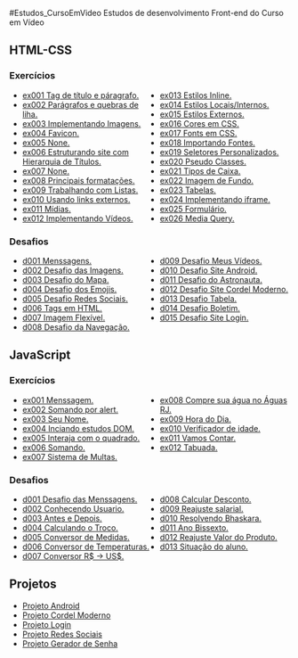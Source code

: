 #Estudos_CursoEmVideo
Estudos de desenvolvimento Front-end do Curso em Vídeo

<h2>HTML-CSS</h2>

<h3>Exercícios</h3>

<ul style="columns:2">
<li>
<a href="https://ezzysant.github.io/Estudos_CursoEmVideo/html-css/exercicios/ex001/index.html" target="_black" rel="external">ex001 Tag de título e páragrafo.</a>
</li>

<li>
    <a href="https://ezzysant.github.io/Estudos_CursoEmVideo/html-css/exercicios/ex002/index.html" target="_black" rel="external">ex002 Parágrafos e quebras de liha.</a>
</li>

<li>
    <a href="https://ezzysant.github.io/Estudos_CursoEmVideo/html-css/exercicios/ex003/index.html" target="_black" rel="external">ex003 Implementando Imagens.</a>
</li>

<li>
    <a href="https://ezzysant.github.io/Estudos_CursoEmVideo/html-css/exercicios/ex004/index.html" target="_black" rel="external">ex004 Favicon.</a>
</li>

<li>
    <a href="#" target="_self">ex005 None.</a>
</li>

<li>
    <a href="https://ezzysant.github.io/Estudos_CursoEmVideo/html-css/exercicios/ex006/index.html" target="_black" rel="external">ex006 Estruturando site com Hierarquia de Títulos.</a>
</li>

<li>
    <a href="#" target="_self">ex007 None.</a>
</li>

<li>
    <a href="https://ezzysant.github.io/Estudos_CursoEmVideo/html-css/exercicios/ex008/index.html" target="_black" rel="external">ex008 Principais formatações.</a>
</li>

<li>
    <a href="https://ezzysant.github.io/Estudos_CursoEmVideo/html-css/exercicios/ex009/index.html" target="_black" rel="external">ex009 Trabalhando com Listas.</a>
</li>

<li>
    <a href="https://ezzysant.github.io/Estudos_CursoEmVideo/html-css/exercicios/ex010/index.html" target="_black" rel="external">ex010 Usando links externos.</a>
</li>

<li>
    <a href="https://ezzysant.github.io/Estudos_CursoEmVideo/html-css/exercicios/ex011/index.html" target="_black" rel="external">ex011 Mídias.</a>
</li>

<li>
    <a href="https://ezzysant.github.io/Estudos_CursoEmVideo/html-css/exercicios/ex012/index.html" target="_black" rel="external">ex012 Implementando Vídeos.</a>
</li>

<li>
    <a href="https://ezzysant.github.io/Estudos_CursoEmVideo/html-css/exercicios/ex013/index.html" target="_black" rel="external">ex013 Estilos Inline.</a>
</li>

<li>
    <a href="https://ezzysant.github.io/Estudos_CursoEmVideo/html-css/exercicios/ex014/index.html" target="_black" rel="external">ex014 Estilos Locais/Internos.</a>
</li>

<li>
    <a href="https://ezzysant.github.io/Estudos_CursoEmVideo/html-css/exercicios/ex015/index.html" target="_black" rel="external">ex015 Estilos Externos.</a>
</li>

<li>
    <a href="https://ezzysant.github.io/Estudos_CursoEmVideo/html-css/exercicios/ex016/cor01.html" target="_black" rel="external">ex016 Cores em CSS.</a>
</li>

<li>
    <a href="https://ezzysant.github.io/Estudos_CursoEmVideo/html-css/exercicios/ex017/font01.html" target="_black" rel="external">ex017 Fonts em CSS.</a>
</li>

<li>
    <a href="https://ezzysant.github.io/Estudos_CursoEmVideo/html-css/exercicios/ex018/font01.html" target="_black" rel="external">ex018 Importando Fontes.</a>
</li>

<li>
    <a href="https://ezzysant.github.io/Estudos_CursoEmVideo/html-css/exercicios/ex019/seletor01.html" target="_black" rel="external">ex019 Seletores Personalizados.</a>
</li>

<li>
    <a href="https://ezzysant.github.io/Estudos_CursoEmVideo/html-css/exercicios/ex020/hover.html" target="_black" rel="external">ex020 Pseudo Classes.</a>
</li>

<li>
    <a href="https://ezzysant.github.io/Estudos_CursoEmVideo/html-css/exercicios/ex021/caixa01.html" target="_black" rel="external">ex021 Tipos de Caixa.</a>
</li>

<li>
    <a href="https://ezzysant.github.io/Estudos_CursoEmVideo/html-css/exercicios/ex022/fundo001.html" target="_black" rel="external">ex022 Imagem de Fundo.</a>
</li>

<li>
    <a href="https://ezzysant.github.io/Estudos_CursoEmVideo/html-css/exercicios/ex023/tabela001.html" target="_black" rel="external">ex023 Tabelas.</a>
</li>

<li>
    <a href="https://ezzysant.github.io/Estudos_CursoEmVideo/html-css/exercicios/ex024/iframe001.html" target="_black" rel="external">ex024 Implementando iframe.</a>
</li>

<li>
    <a href="https://ezzysant.github.io/Estudos_CursoEmVideo/html-css/exercicios/ex025/form001.html" target="_black" rel="external">ex025 Formulário.</a>
</li>

<li>
    <a href="https://ezzysant.github.io/Estudos_CursoEmVideo/html-css/exercicios/ex026/mq001/index.html" target="_black" rel="external">ex026 Media Query.</a>
</li>
</ul>

<h3>Desafios</h3>

<ul style="columns:2">
<li>
    <a href="https://ezzysant.github.io/Estudos_CursoEmVideo/html-css/desafios/d001/index.html" target="_black" rel="external">d001 Menssagens.</a>
</li>

<li>
    <a href="https://ezzysant.github.io/Estudos_CursoEmVideo/html-css/desafios/d002/index.html" target="_black" rel="external">d002 Desafio das Imagens.</a>
</li>

<li>
    <a href="https://ezzysant.github.io/Estudos_CursoEmVideo/html-css/desafios/d003/index.html" target="_black" rel="external">d003 Desafio do Mapa.</a>
</li>

<li>
    <a href="https://ezzysant.github.io/Estudos_CursoEmVideo/html-css/desafios/d004/index.html" target="_black" rel="external">d004 Desafio dos Emojis.</a>
</li>

<li>
    <a href="https://ezzysant.github.io/Estudos_CursoEmVideo/html-css/desafios/d005/index.html" target="_black" rel="external">d005 Desafio Redes Sociais.</a>
</li>

<li>
    <a href="https://ezzysant.github.io/Estudos_CursoEmVideo/html-css/desafios/d006/index.html" target="_black" rel="external">d006 Tags em HTML.</a>
</li>

<li>
    <a href="https://ezzysant.github.io/Estudos_CursoEmVideo/html-css/desafios/d007/index.html" target="_black" rel="external">d007 Imagem Flexível.</a>
</li>

<li>
    <a href="https://ezzysant.github.io/Estudos_CursoEmVideo/html-css/desafios/d008/index.html" target="_black" rel="external">d008 Desafio da Navegação.</a>
</li>

<li>
    <a href="https://ezzysant.github.io/Estudos_CursoEmVideo/html-css/desafios/d009/index.html" target="_black" rel="external">d009 Desafio Meus Vídeos.</a>
</li>

<li>
    <a href="https://ezzysant.github.io/Estudos_CursoEmVideo/html-css/desafios/d010/android.html" target="_black" rel="external">d010 Desafio Site Android.</a>
</li>

<li>
    <a href="https://ezzysant.github.io/Estudos_CursoEmVideo/html-css/desafios/d011/index.html" target="_black" rel="external">d011 Desafio do Astronauta.</a>
</li>

<li>
    <a href="https://ezzysant.github.io/Estudos_CursoEmVideo/html-css/desafios/d012/index.html" target="_black" rel="external">d012 Desafio Site Cordel Moderno.</a>
</li>

<li>
    <a href="https://ezzysant.github.io/Estudos_CursoEmVideo/html-css/desafios/d013/tabela01.html" target="_black" rel="external">d013 Desafio Tabela.</a>
</li>

<li>
    <a href="https://ezzysant.github.io/Estudos_CursoEmVideo/html-css/desafios/d014/index.html" target="_black" rel="external">d014 Desafio Boletim.</a>
</li>

<li>
    <a href="https://ezzysant.github.io/Estudos_CursoEmVideo/html-css/desafios/d015/index.html" target="_black" rel="external">d015 Desafio Site Login.</a>
</li>
</ul>

<h2>JavaScript</h2>

<h3>Exercícios</h3>

<ul style="columns:2">
<li>
    <a href="https://ezzysant.github.io/Estudos_CursoEmVideo/javascript/exercicios/aula04/ex001.html" target="_black" rel="external">ex001 Menssagem.</a>
</li>

<li>
    <a href="https://ezzysant.github.io/Estudos_CursoEmVideo/javascript/exercicios/aula06/ex003.html" target="_black" rel="external">ex002 Somando por alert.</a>
</li>

<li>
    <a href="https://ezzysant.github.io/Estudos_CursoEmVideo/javascript/exercicios/aula06/ex004.html" target="_black" rel="external">ex003 Seu Nome.</a>
</li>

<li>
    <a href="https://ezzysant.github.io/Estudos_CursoEmVideo/javascript/exercicios/aula09/ex005.html" target="_black" rel="external">ex004 Inciando estudos DOM.</a>
</li>

<li>
    <a href="https://ezzysant.github.io/Estudos_CursoEmVideo/javascript/exercicios/aula10/ex006.html" target="_black" rel="external">ex005 Interaja com o quadrado.</a>
</li>

<li>
    <a href="https://ezzysant.github.io/Estudos_CursoEmVideo/javascript/exercicios/aula10/ex007.html" target="_black" rel="external">ex006 Somando.</a>
</li>

<li>
    <a href="https://ezzysant.github.io/Estudos_CursoEmVideo/javascript/exercicios/aula11/ex010.html" target="_black" rel="external">ex007 Sistema de Multas.</a>
</li>

<li>
    <a href="https://ezzysant.github.io/Estudos_CursoEmVideo/javascript/exercicios/aula11/ex011.html" target="_black" rel="external">ex008 Compre sua água no Águas RJ.</a>
</li>

<li>
    <a href="https://ezzysant.github.io/Estudos_CursoEmVideo/javascript/exercicios/aula12ex/ex015/modelo.html" target="_black" rel="external">ex009 Hora do Dia.</a>
</li>

<li>
    <a href="https://ezzysant.github.io/Estudos_CursoEmVideo/javascript/exercicios/aula12ex/ex016/modelo.html" target="_black" rel="external">ex010 Verificador de idade.</a>
</li>

<li>
    <a href="https://ezzysant.github.io/Estudos_CursoEmVideo/javascript/exercicios/aula14ex/ex018/modelo.html" target="_black" rel="external">ex011 Vamos Contar.</a>
</li>

<li>
    <a href="https://ezzysant.github.io/Estudos_CursoEmVideo/javascript/exercicios/aula14ex/ex019/modelo.html" target="_black" rel="external">ex012 Tabuada.</a>
</li>
</ul>

<h3>Desafios</h3>

<ul style="columns:2">
<li>
    <a href="https://ezzysant.github.io/Estudos_CursoEmVideo/javascript/desafios/d001/index.html" target="_black" rel="external">d001 Desafio das Menssagens.</a>
</li>

<li>
    <a href="https://ezzysant.github.io/Estudos_CursoEmVideo/javascript/desafios/d002/index.html" target="_black" rel="external">d002 Conhecendo Usuario.</a>
</li>

<li>
    <a href="https://ezzysant.github.io/Estudos_CursoEmVideo/javascript/desafios/d003/index.html" target="_black" rel="external">d003 Antes e Depois.</a>
</li>

<li>
    <a href="https://ezzysant.github.io/Estudos_CursoEmVideo/javascript/desafios/d004/index.html" target="_black" rel="external">d004 Calculando o Troco.</a>
</li>

<li>
    <a href="https://ezzysant.github.io/Estudos_CursoEmVideo/javascript/desafios/d005/index.html" target="_black" rel="external">d005 Conversor de Medidas.</a>
</li>

<li>
    <a href="https://ezzysant.github.io/Estudos_CursoEmVideo/javascript/desafios/d006/index.html" target="_black" rel="external">d006 Conversor de Temperaturas.</a>
</li>

<li>
    <a href="https://ezzysant.github.io/Estudos_CursoEmVideo/javascript/desafios/d007/index.html" target="_black" rel="external">d007 Conversor R$ -> US$.</a>
</li>

<li>
    <a href="https://ezzysant.github.io/Estudos_CursoEmVideo/javascript/desafios/d008/index.html" target="_black" rel="external">d008 Calcular Desconto.</a>
</li>

<li>
    <a href="https://ezzysant.github.io/Estudos_CursoEmVideo/javascript/desafios/d009/index.html" target="_black" rel="external">d009 Reajuste salarial.</a>
</li>

<li>
    <a href="https://ezzysant.github.io/Estudos_CursoEmVideo/javascript/desafios/d010/index.html" target="_black" rel="external">d010 Resolvendo Bhaskara.</a>
</li>

<li>
    <a href="https://ezzysant.github.io/Estudos_CursoEmVideo/javascript/desafios/d011/index.html" target="_black" rel="external">d011 Ano Bissexto.</a>
</li>

<li>
    <a href="https://ezzysant.github.io/Estudos_CursoEmVideo/javascript/desafios/d012/index.html" target="_black" rel="external">d012 Reajuste Valor do Produto.</a>
</li>

<li>
    <a href="https://ezzysant.github.io/Estudos_CursoEmVideo/javascript/desafios/d013/index.html" target="_black" rel="external">d013 Situação do aluno.</a>
</li>
</ul>

<h2>Projetos</h2>

<ul>

<li><a href="https://ezzysant.github.io/Estudos_CursoEmVideo/projeto-curso/projeto-android/index.html" target="_black" rel="external">Projeto Android</a>
</li>

<li><a href="https://ezzysant.github.io/Estudos_CursoEmVideo/projeto-curso/projeto-cordel/index.html" target="_black" rel="external">Projeto Cordel Moderno</a>
</li>

<li><a href="https://ezzysant.github.io/Estudos_CursoEmVideo/projeto-curso/projeto-login/index.html" target="_black" rel="external">Projeto Login</a>
</li>

<li><a href="https://ezzysant.github.io/Estudos_CursoEmVideo/projeto-curso/projeto-social/index.html" target="_black" rel="external">Projeto Redes Sociais</a>
</li>

<li><a href="https://ezzysant.github.io/Estudos_CursoEmVideo/javascript/projetos/gerador_senhas/index.html" target="_black" rel="external">Projeto Gerador de Senha</a>
</li>

</ul>